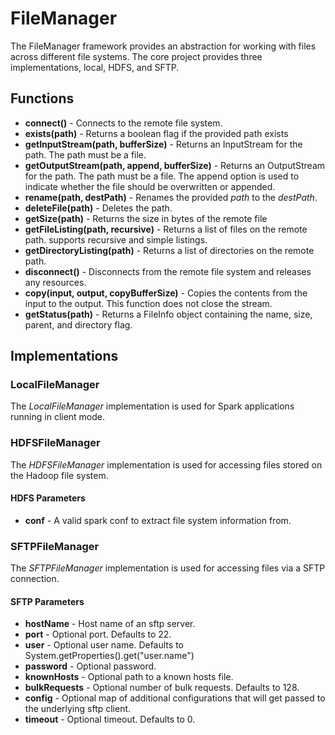 # FileManager
The FileManager framework provides an abstraction for working with files across different file systems. The core project
provides three implementations, local, HDFS, and SFTP.

## Functions

* **connect()** - Connects to the remote file system.
* **exists(path)** - Returns a boolean flag if the provided path exists
* **getInputStream(path, bufferSize)** - Returns an InputStream for the path. The path must be a file.
* **getOutputStream(path, append, bufferSize)** - Returns an OutputStream for the path. The path must be a file. The append option is
used to indicate whether the file should be overwritten or appended.
* **rename(path, destPath)** - Renames the provided *path* to the *destPath*.
* **deleteFile(path)** - Deletes the path.
* **getSize(path)** - Returns the size in bytes of the remote file
* **getFileListing(path, recursive)** - Returns a list of files on the remote path. supports recursive and simple listings.
* **getDirectoryListing(path)** - Returns a list of directories on the remote path.
* **disconnect()** - Disconnects from the remote file system and releases any resources.
* **copy(input, output, copyBufferSize)** - Copies the contents from the input to the output. This function
does not close the stream.
* **getStatus(path)** - Returns a FileInfo object containing the name, size, parent, and directory flag.

## Implementations

### LocalFileManager
The *LocalFileManager* implementation is used for Spark applications running in client mode.

### HDFSFileManager
The *HDFSFileManager* implementation is used for accessing files stored on the Hadoop file system.

#### HDFS Parameters
* **conf** - A valid spark conf to extract file system information from.

### SFTPFileManager
The *SFTPFileManager* implementation is used for accessing files via a SFTP connection.

#### SFTP Parameters
* **hostName** - Host name of an sftp server.
* **port** - Optional port. Defaults to 22.
* **user** - Optional user name. Defaults to System.getProperties().get("user.name")
* **password** - Optional password.
* **knownHosts** - Optional path to a known hosts file.
* **bulkRequests** - Optional number of bulk requests. Defaults to 128.
* **config** - Optional map of additional configurations that will get passed to the underlying sftp client.
* **timeout** - Optional timeout. Defaults to 0.
